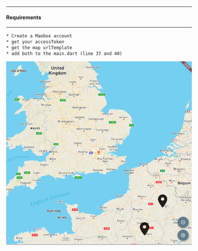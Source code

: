 
---------------------------------
#### Requirements
------------------------------

    * Create a Maobox account
    * get your accessToken
    * get the map urlTemplate
    * add both to the main.dart (line 37 and 40)
  
  
  
  ![alt-text](https://github.com/adderbyte/DataCentricEngineersWorkgroup/blob/master/flutterCrossPlatformProject/Images/clusterMap.png)
